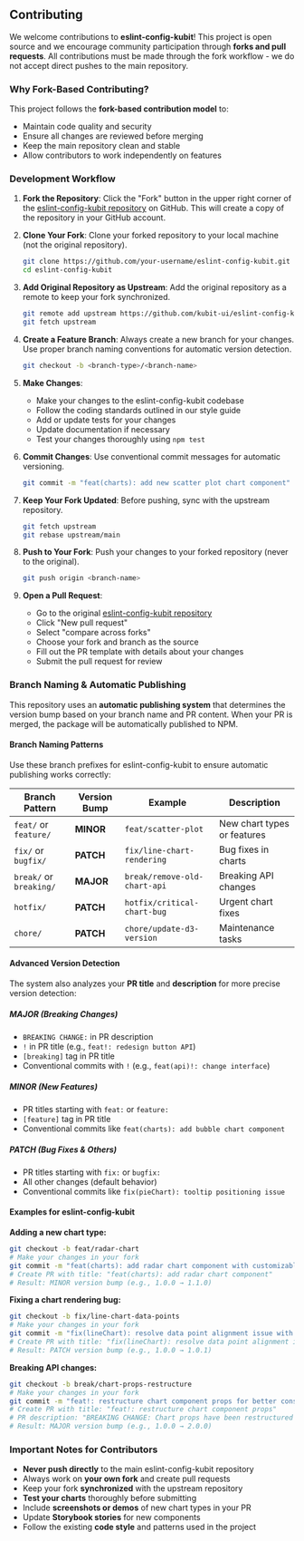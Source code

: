 ## Contributing

We welcome contributions to **eslint-config-kubit**! This project is open source and we encourage community participation through **forks and pull requests**. All contributions must be made through the fork workflow - we do not accept direct pushes to the main repository.

### Why Fork-Based Contributing?

This project follows the **fork-based contribution model** to:
- Maintain code quality and security
- Ensure all changes are reviewed before merging
- Keep the main repository clean and stable
- Allow contributors to work independently on features

### Development Workflow

1. **Fork the Repository**: Click the "Fork" button in the upper right corner of the [eslint-config-kubit repository](https://github.com/kubit-ui/eslint-config-kubit) on GitHub. This will create a copy of the repository in your GitHub account.

2. **Clone Your Fork**: Clone your forked repository to your local machine (not the original repository).

   ```sh
   git clone https://github.com/your-username/eslint-config-kubit.git
   cd eslint-config-kubit
   ```

3. **Add Original Repository as Upstream**: Add the original repository as a remote to keep your fork synchronized.

   ```sh
   git remote add upstream https://github.com/kubit-ui/eslint-config-kubit.git
   git fetch upstream
   ```

4. **Create a Feature Branch**: Always create a new branch for your changes. Use proper branch naming conventions for automatic version detection.

   ```sh
   git checkout -b <branch-type>/<branch-name>
   ```

5. **Make Changes**: 
   - Make your changes to the eslint-config-kubit codebase
   - Follow the coding standards outlined in our style guide
   - Add or update tests for your changes
   - Update documentation if necessary
   - Test your changes thoroughly using `npm test`

6. **Commit Changes**: Use conventional commit messages for automatic versioning.

   ```sh
   git commit -m "feat(charts): add new scatter plot chart component"
   ```

7. **Keep Your Fork Updated**: Before pushing, sync with the upstream repository.

   ```sh
   git fetch upstream
   git rebase upstream/main
   ```

8. **Push to Your Fork**: Push your changes to your forked repository (never to the original).

   ```sh
   git push origin <branch-name>
   ```

9. **Open a Pull Request**: 
   - Go to the original [eslint-config-kubit repository](https://github.com/kubit-ui/eslint-config-kubit)
   - Click "New pull request"
   - Select "compare across forks"
   - Choose your fork and branch as the source
   - Fill out the PR template with details about your changes
   - Submit the pull request for review

### Branch Naming & Automatic Publishing

This repository uses an **automatic publishing system** that determines the version bump based on your branch name and PR content. When your PR is merged, the package will be automatically published to NPM.

#### Branch Naming Patterns

Use these branch prefixes for eslint-config-kubit to ensure automatic publishing works correctly:

| Branch Pattern | Version Bump | Example | Description |
|----------------|--------------|---------|-------------|
| `feat/` or `feature/` | **MINOR** | `feat/scatter-plot` | New chart types or features |
| `fix/` or `bugfix/` | **PATCH** | `fix/line-chart-rendering` | Bug fixes in charts |
| `break/` or `breaking/` | **MAJOR** | `break/remove-old-chart-api` | Breaking API changes |
| `hotfix/` | **PATCH** | `hotfix/critical-chart-bug` | Urgent chart fixes |
| `chore/` | **PATCH** | `chore/update-d3-version` | Maintenance tasks |

#### Advanced Version Detection

The system also analyzes your **PR title** and **description** for more precise version detection:

##### MAJOR (Breaking Changes)
- `BREAKING CHANGE:` in PR description
- `!` in PR title (e.g., `feat!: redesign button API`)
- `[breaking]` tag in PR title
- Conventional commits with `!` (e.g., `feat(api)!: change interface`)

##### MINOR (New Features)
- PR titles starting with `feat:` or `feature:`
- `[feature]` tag in PR title
- Conventional commits like `feat(charts): add bubble chart component`

##### PATCH (Bug Fixes & Others)
- PR titles starting with `fix:` or `bugfix:`
- All other changes (default behavior)
- Conventional commits like `fix(pieChart): tooltip positioning issue`

#### Examples for eslint-config-kubit

**Adding a new chart type:**
```sh
git checkout -b feat/radar-chart
# Make your changes in your fork
git commit -m "feat(charts): add radar chart component with customizable axes"
# Create PR with title: "feat(charts): add radar chart component"
# Result: MINOR version bump (e.g., 1.0.0 → 1.1.0)
```

**Fixing a chart rendering bug:**
```sh
git checkout -b fix/line-chart-data-points
# Make your changes in your fork
git commit -m "fix(lineChart): resolve data point alignment issue with large datasets"
# Create PR with title: "fix(lineChart): resolve data point alignment issue"
# Result: PATCH version bump (e.g., 1.0.0 → 1.0.1)
```

**Breaking API changes:**
```sh
git checkout -b break/chart-props-restructure
# Make your changes in your fork
git commit -m "feat!: restructure chart component props for better consistency"
# Create PR with title: "feat!: restructure chart component props"
# PR description: "BREAKING CHANGE: Chart props have been restructured for better consistency..."
# Result: MAJOR version bump (e.g., 1.0.0 → 2.0.0)
```

### Important Notes for Contributors

- **Never push directly** to the main eslint-config-kubit repository
- Always work on **your own fork** and create pull requests
- Keep your fork **synchronized** with the upstream repository
- **Test your charts** thoroughly before submitting
- Include **screenshots or demos** of new chart types in your PR
- Update **Storybook stories** for new components
- Follow the existing **code style** and patterns used in the project